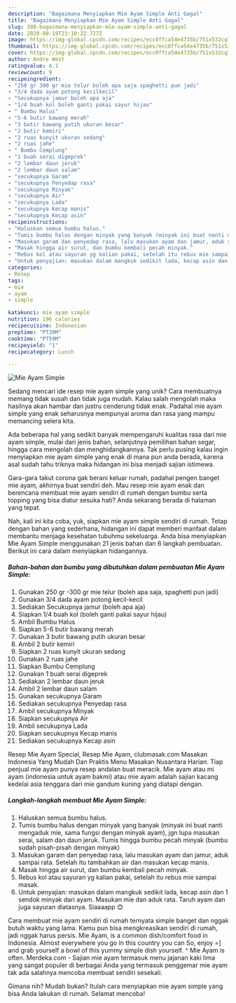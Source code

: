 ```yaml
---
description: "Bagaimana Menyiapkan Mie Ayam Simple Anti Gagal"
title: "Bagaimana Menyiapkan Mie Ayam Simple Anti Gagal"
slug: 380-bagaimana-menyiapkan-mie-ayam-simple-anti-gagal
date: 2020-08-19T23:10:22.727Z
image: https://img-global.cpcdn.com/recipes/ecc0ffca54e4735b/751x532cq70/mie-ayam-simple-foto-resep-utama.jpg
thumbnail: https://img-global.cpcdn.com/recipes/ecc0ffca54e4735b/751x532cq70/mie-ayam-simple-foto-resep-utama.jpg
cover: https://img-global.cpcdn.com/recipes/ecc0ffca54e4735b/751x532cq70/mie-ayam-simple-foto-resep-utama.jpg
author: Andre West
ratingvalue: 4.1
reviewcount: 9
recipeingredient:
- "250 gr 300 gr mie telur boleh apa saja spaghetti pun jadi"
- "3/4 dada ayam potong kecilkecil"
- "Secukupnya jamur boleh apa aja"
- "1/4 buah kol boleh ganti pakai sayur hijau"
- " Bumbu Halus"
- "5-6 butir bawang merah"
- "3 butir bawang putih ukuran besar"
- "2 butir kemiri"
- "2 ruas kunyit ukuran sedang"
- "2 ruas jahe"
- " Bumbu Cemplung"
- "1 buah serai digeprek"
- "2 lembar daun jeruk"
- "2 lembar daun salam"
- "secukupnya Garam"
- "secukupnya Penyedap rasa"
- "secukupnya Minyak"
- "secukupnya Air"
- "secukupnya Lada"
- "secukupnya Kecap manis"
- "secukupnya Kecap asin"
recipeinstructions:
- "Haluskan semua bumbu halus."
- "Tumis bumbu halus dengan minyak yang banyak (minyak ini buat nanti mengaduk mie, sama fungsi dengan minyak ayam), jgn lupa masukan serai, salam dan daun jeruk. Tumis hingga bumbu pecah minyak (bumbu sudah pisah-pisah dengan minyak)"
- "Masukan garam dan penyedap rasa, lalu masukan ayam dan jamur, aduk sampai rata. Setelah itu tambahkan air dan masukan kecap manis."
- "Masak hingga air surut, dan bumbu kembali pecah minyak."
- "Rebus kol atau sayuran yg kalian pakai, setelah itu rebus mie sampai masak."
- "Untuk penyajian: masukan dalam mangkuk sedikit lada, kecap asin dan 1 sendok minyak dari ayam. Masukan mie dan aduk rata. Taruh ayam dan juga sayuran diatasnya. Siaaaapp 😊"
categories:
- Resep
tags:
- mie
- ayam
- simple

katakunci: mie ayam simple 
nutrition: 196 calories
recipecuisine: Indonesian
preptime: "PT39M"
cooktime: "PT59M"
recipeyield: "1"
recipecategory: Lunch

---
```



![Mie Ayam Simple](https://img-global.cpcdn.com/recipes/ecc0ffca54e4735b/751x532cq70/mie-ayam-simple-foto-resep-utama.jpg)

Sedang mencari ide resep mie ayam simple yang unik? Cara membuatnya memang tidak susah dan tidak juga mudah. Kalau salah mengolah maka hasilnya akan hambar dan justru cenderung tidak enak. Padahal mie ayam simple yang enak seharusnya mempunyai aroma dan rasa yang mampu memancing selera kita.

Ada beberapa hal yang sedikit banyak mempengaruhi kualitas rasa dari mie ayam simple, mulai dari jenis bahan, selanjutnya pemilihan bahan segar, hingga cara mengolah dan menghidangkannya. Tak perlu pusing kalau ingin menyiapkan mie ayam simple yang enak di mana pun anda berada, karena asal sudah tahu triknya maka hidangan ini bisa menjadi sajian istimewa.

Gara-gara takut corona gak berani keluar rumah, padahal pengen banget mie ayam, akhirnya buat sendiri deh. Mau resep mie ayam enak dan berencana membuat mie ayam sendiri di rumah dengan bumbu serta topping yang bisa diatur sesuka hati? Anda sekarang berada di halaman yang tepat.


Nah, kali ini kita coba, yuk, siapkan mie ayam simple sendiri di rumah. Tetap dengan bahan yang sederhana, hidangan ini dapat memberi manfaat dalam membantu menjaga kesehatan tubuhmu sekeluarga. Anda bisa menyiapkan Mie Ayam Simple menggunakan 21 jenis bahan dan 6 langkah pembuatan. Berikut ini cara dalam menyiapkan hidangannya.

<!--inarticleads1-->

##### Bahan-bahan dan bumbu yang dibutuhkan dalam pembuatan Mie Ayam Simple:

1. Gunakan 250 gr -300 gr mie telur (boleh apa saja, spaghetti pun jadi)
1. Gunakan 3/4 dada ayam potong kecil-kecil
1. Sediakan Secukupnya jamur (boleh apa aja)
1. Siapkan 1/4 buah kol (boleh ganti pakai sayur hijau)
1. Ambil  Bumbu Halus
1. Siapkan 5-6 butir bawang merah
1. Gunakan 3 butir bawang putih ukuran besar
1. Ambil 2 butir kemiri
1. Siapkan 2 ruas kunyit ukuran sedang
1. Gunakan 2 ruas jahe
1. Siapkan  Bumbu Cemplung
1. Gunakan 1 buah serai digeprek
1. Sediakan 2 lembar daun jeruk
1. Ambil 2 lembar daun salam
1. Gunakan secukupnya Garam
1. Sediakan secukupnya Penyedap rasa
1. Ambil secukupnya Minyak
1. Siapkan secukupnya Air
1. Ambil secukupnya Lada
1. Siapkan secukupnya Kecap manis
1. Sediakan secukupnya Kecap asin


Resep Mie Ayam Special, Resep Mie Ayam, clubmasak.com Masakan Indonesia Yang Mudah Dan Praktis Menu Masakan Nusantara Harian. Tiap penjual mie ayam punya resep andalan buat meracik. Mie ayam atau mi ayam (indonesia untuk ayam bakmi) atau mie ayam adalah sajian kacang kedelai asia tenggara dari mie gandum kuning yang diatapi dengan. 

<!--inarticleads2-->

##### Langkah-langkah membuat Mie Ayam Simple:

1. Haluskan semua bumbu halus.
1. Tumis bumbu halus dengan minyak yang banyak (minyak ini buat nanti mengaduk mie, sama fungsi dengan minyak ayam), jgn lupa masukan serai, salam dan daun jeruk. Tumis hingga bumbu pecah minyak (bumbu sudah pisah-pisah dengan minyak)
1. Masukan garam dan penyedap rasa, lalu masukan ayam dan jamur, aduk sampai rata. Setelah itu tambahkan air dan masukan kecap manis.
1. Masak hingga air surut, dan bumbu kembali pecah minyak.
1. Rebus kol atau sayuran yg kalian pakai, setelah itu rebus mie sampai masak.
1. Untuk penyajian: masukan dalam mangkuk sedikit lada, kecap asin dan 1 sendok minyak dari ayam. Masukan mie dan aduk rata. Taruh ayam dan juga sayuran diatasnya. Siaaaapp 😊


Cara membuat mie ayam sendiri di rumah ternyata simple banget dan nggak butuh waktu yang lama. Kamu pun bisa mengkreasikan sendiri di rumah, jadi nggak harus persis. Mie Ayam, is a common dish/comfort food in Indonesia. Almost everywhere you go in this country you can So, enjoy =] and grab yourself a bowl of this yummy simple dish yourself. ^ Mie Ayam is often. Merdeka.com - Sajian mie ayam termasuk menu jajanan kaki lima yang sangat populer di berbagai Anda yang termasuk penggemar mie ayam tak ada salahnya mencoba membuat sendiri sesekali. 

Gimana nih? Mudah bukan? Itulah cara menyiapkan mie ayam simple yang bisa Anda lakukan di rumah. Selamat mencoba!
